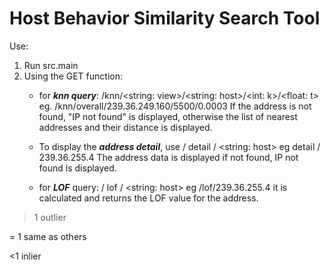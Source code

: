 # Host Behavior Similarity Search Tool

Use:

1. Run src.main
2. Using the GET function:
    - for ***knn query***: /knn/<string: view>/<string: host>/<int: k>/<float: t> 
    eg. /knn/overall/239.36.249.160/5500/0.0003
If the address is not found, "IP not found" is displayed, otherwise the list of nearest addresses and their distance is displayed.

    - To display the ***address detail***, use / detail / <string: host> eg detail / 239.36.255.4
The address data is displayed if not found, IP not found is displayed.

    - for ***LOF*** query: / lof / <string: host> eg /lof/239.36.255.4
it is calculated and returns the LOF value for the address.

> 1 outlier

= 1 same as others

<1 inlier